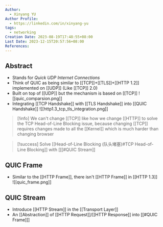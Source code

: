 ```yaml
---
Author:
  - Xinyang YU
Author Profile:
  - https://linkedin.com/in/xinyang-yu
tags:
  - networking
Creation Date: 2023-08-19T17:48:55+08:00
Last Date: 2023-12-15T20:57:56+08:00
References: 
---
```

## Abstract
- Stands for *Quick UDP Internet Connections*
- Think of QUIC as being similar to [[TCP]]+[[TLS]]+[[HTTP 1.2]] implemented on [[UDP]] (Like [[TCP]] 2.0)
- Built on top of [[UDP]] but the mechanism is based on [[TCP]]
![[quic_comparsion.png]]
- Integrating [[TCP Handshake]] with [[TLS Handshake]] into [[QUIC Handshake]]
![[http1.3_tcp_tls_integration.png]]

>[!info] We can't change [[TCP]] like how we change [[HTTP]] to solve the TCP Head-of-Line Blocking issue, because changing [[TCP]] requires changes made to all the [[Kernel]] which is much harder than changing browser 



>[!success] Solve [[Head-of-Line Blocking (队头堵塞)#TCP Head-of-Line Blocking]] with [[[#QUIC Stream]]


## QUIC Frame
- Similar to the [[HTTP Frame]], there isn't [[HTTP Frame]] in [[HTTP 1.3]]
![[quic_frame.png]]

## QUIC Stream
- Introduce [[HTTP Stream]] in the [[Transport Layer]]
- An [[Abstraction]] of [[HTTP Request]]/[[HTTP Response]] into [[#QUIC Frame]]]


